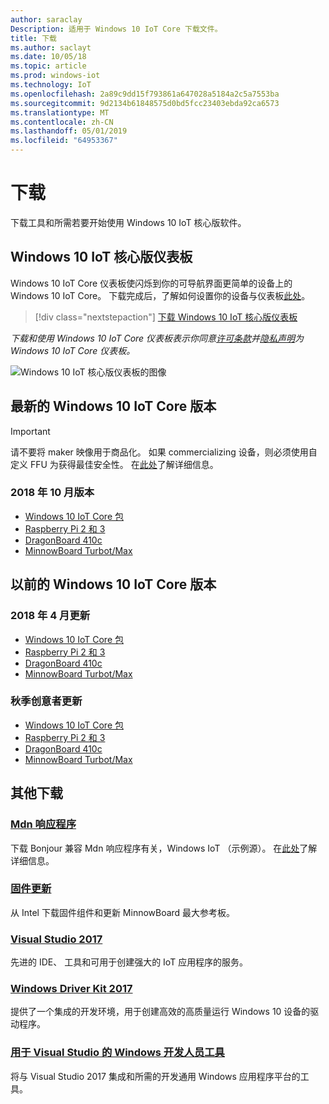 ```yaml
---
author: saraclay
Description: 适用于 Windows 10 IoT Core 下载文件。
title: 下载
ms.author: saclayt
ms.date: 10/05/18
ms.topic: article
ms.prod: windows-iot
ms.technology: IoT
ms.openlocfilehash: 2a89c9dd15f793861a647028a5184a2c5a7553ba
ms.sourcegitcommit: 9d2134b61848575d0bd5fcc23403ebda92ca6573
ms.translationtype: MT
ms.contentlocale: zh-CN
ms.lasthandoff: 05/01/2019
ms.locfileid: "64953367"
---
```

# <a name="downloads"></a>下载
下载工具和所需若要开始使用 Windows 10 IoT 核心版软件。

## <a name="windows-10-iot-core-dashboard"></a>Windows 10 IoT 核心版仪表板

Windows 10 IoT Core 仪表板使闪烁到你的可导航界面更简单的设备上的 Windows 10 IoT Core。 下载完成后，了解如何设置你的设备与仪表板[此处](https://docs.microsoft.com/en-gb/windows/iot-core/tutorials/quickstarter/devicesetup#using-the-iot-dashboard-raspberry-pi-minnowboard-nxp)。

> [!div class="nextstepaction"]
> [下载 Windows 10 IoT 核心版仪表板](http://go.microsoft.com/fwlink/?LinkID=708576)

_下载和使用 Windows 10 IoT Core 仪表板表示你同意[许可条款](http://go.microsoft.com/fwlink/?LinkID=703960&clcid=0x4809)并[隐私声明](http://go.microsoft.com/fwlink/?LinkId=521839)为 Windows 10 IoT Core 仪表板。_

![Windows 10 IoT 核心版仪表板的图像](media/IoTDashboard/DASHBOARD-800x450.jpg)

## <a name="latest-windows-10-iot-core-builds"></a>最新的 Windows 10 IoT Core 版本

> [!IMPORTANT]
> 请不要将 maker 映像用于商品化。 如果 commercializing 设备，则必须使用自定义 FFU 为获得最佳安全性。 在[此处](https://docs.microsoft.com/en-us/windows-hardware/manufacture/iot/iot-core-manufacturing-guide)了解详细信息。


### <a name="october-2018-release"></a>2018 年 10 月版本

* [Windows 10 IoT Core 包](https://www.microsoft.com/en-us/software-download/windows10IoTCore#!)
* [Raspberry Pi 2 和 3](https://go.microsoft.com/fwlink/?LinkId=846058)
* [DragonBoard 410c](https://go.microsoft.com/fwlink/?LinkId=846059)
* [MinnowBoard Turbot/Max](https://go.microsoft.com/fwlink/?linkid=846057)


## <a name="previous-windows-10-iot-core-releases"></a>以前的 Windows 10 IoT Core 版本

### <a name="april-2018-update"></a>2018 年 4 月更新

* [Windows 10 IoT Core 包](https://software-download.microsoft.com/download/pr/17134.1.180410-1804.rs4_release_amd64fre_IOTCORE_PACKAGES.iso)
* [Raspberry Pi 2 和 3](https://software-download.microsoft.com/download/pr/17134.1.180410-1804.rs4_release_amd64fre_IOTCORE_RPi.iso)
* [DragonBoard 410c](https://software-download.microsoft.com/download/pr/17134.1.180410-1804.rs4_release_amd64fre_IOTCORE_QCDB410C.iso)
* [MinnowBoard Turbot/Max](https://software-download.microsoft.com/download/pr/17134.1.180410-1804.rs4_release_amd64fre_IOTCORE_MBM.iso)


### <a name="fall-creators-update"></a>秋季创意者更新

* [Windows 10 IoT Core 包](https://software-download.microsoft.com/download/pr/16299.15.170928-1534.rs3_release_amd64fre_IOTCORE_PACKAGES.iso)
* [Raspberry Pi 2 和 3](http://download.microsoft.com/download/9/6/2/9629C69B-02B8-4A82-A4C8-860D6E880C66/16299.15.170928-1534.rs3_release_amd64fre_IOTCORE_RPi.iso)
* [DragonBoard 410c](http://download.microsoft.com/download/1/0/C/10CAECC2-3B60-45BF-BF0D-D0BACF4072E5/16299.15.170928-1534.rs3_release_amd64fre_IOTCORE_QCDB410C.iso)
* [MinnowBoard Turbot/Max](http://download.microsoft.com/download/5/F/9/5F917B68-020E-4993-A972-F1A7038510CF/16299.15.170928-1534.rs3_release_amd64fre_IOTCORE_MBM.iso)


## <a name="other-downloads"></a>其他下载

### <a name="mdns-responderhttpsgomicrosoftcomfwlinklinkid2077676"></a>[Mdn 响应程序](https://go.microsoft.com/fwlink/?linkid=2077676)
下载 Bonjour 兼容 Mdn 响应程序有关，Windows IoT （示例源）。 在[此处](mDNS.md)了解详细信息。

### <a name="firmware-updatehttpfirmwareintelcomprojectsminnowboard-max"></a>[固件更新](http://firmware.intel.com/projects/minnowboard-max)
从 Intel 下载固件组件和更新 MinnowBoard 最大参考板。

### <a name="visual-studio-2017httpswwwvisualstudiocomdownloads"></a>[Visual Studio 2017](https://www.visualstudio.com/downloads/)
先进的 IDE、 工具和可用于创建强大的 IoT 应用程序的服务。

### <a name="windows-driver-kit-2017httpsmsdnmicrosoftcomwindowshardwarehh852365aspx"></a>[Windows Driver Kit 2017](https://msdn.microsoft.com/windows/hardware/hh852365.aspx)
提供了一个集成的开发环境，用于创建高效的高质量运行 Windows 10 设备的驱动程序。

### <a name="windows-developer-tools-for-visual-studiohttpsdevwindowscomen-usdownloads"></a>[用于 Visual Studio 的 Windows 开发人员工具](https://dev.windows.com/en-us/downloads)
将与 Visual Studio 2017 集成和所需的开发通用 Windows 应用程序平台的工具。 
